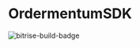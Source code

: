 # OrdermentumSDK

![bitrise-build-badge](https://app.bitrise.io/app/689c3dd322bc324a/status.svg?token=HAroW1ZY9lQ0o8EL1BpjGw&branch=master)